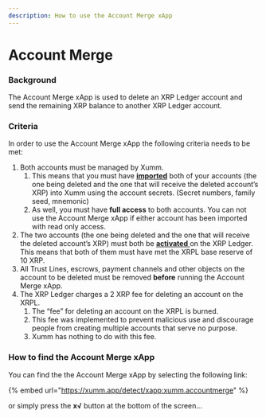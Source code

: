 ```yaml
---
description: How to use the Account Merge xApp
---
```


# Account Merge

### **Background**

The Account Merge xApp is used to delete an XRP Ledger account and send the remaining XRP balance to another XRP Ledger account.

### **Criteria**

In order to use the Account Merge xApp the following criteria needs to be met:

1. Both accounts must be managed by Xumm.
   1. This means that you must have [**imported**](../../getting-started/importing-your-existing-xrpl-account.md) both of your accounts (the one being deleted and the one that will receive the deleted account’s XRP) into Xumm using the account secrets. (Secret numbers, family seed, mnemonic)
   2. As well, you must have **full access** to both accounts. You can not use the Account Merge xApp if either account has been imported with read only access.
2. The two accounts (the one being deleted and the one that will receive the deleted account’s XRP) must both be [**activated** ](../../getting-started/how-to-activate-a-new-xrpl-account.md)on the XRP Ledger. This means that both of them must have met the XRPL base reserve of 10 XRP.
3. All Trust Lines, escrows, payment channels and other objects on the account to be deleted must be removed **before** running the Account Merge xApp.
4. The XRP Ledger charges a 2 XRP fee for deleting an account on the XRPL.
   1. The “fee” for deleting an account on the XRPL is burned.
   2. This fee was implemented to prevent malicious use and discourage people from creating multiple accounts that serve no purpose.
   3. Xumm has nothing to do with this fee.

### **How to find the Account Merge xApp**

You can find the the Account Merge xApp by selecting the following link:

{% embed url="https://xumm.app/detect/xapp:xumm.accountmerge" %}

or simply press the **x√** button at the bottom of the screen…
